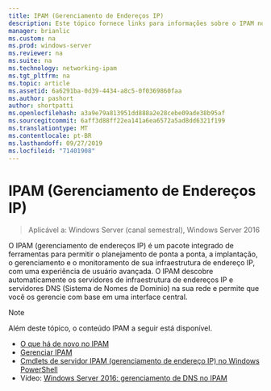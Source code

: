 ```yaml
---
title: IPAM (Gerenciamento de Endereços IP)
description: Este tópico fornece links para informações sobre o IPAM no Windows Server 2016.
manager: brianlic
ms.custom: na
ms.prod: windows-server
ms.reviewer: na
ms.suite: na
ms.technology: networking-ipam
ms.tgt_pltfrm: na
ms.topic: article
ms.assetid: 6a6291ba-0d39-4434-a8c5-0f0369860faa
ms.author: pashort
author: shortpatti
ms.openlocfilehash: a3a9e79a813951dd888a2e28cebe09ade38b95af
ms.sourcegitcommit: 6aff3d88ff22ea141a6ea6572a5ad8dd6321f199
ms.translationtype: MT
ms.contentlocale: pt-BR
ms.lasthandoff: 09/27/2019
ms.locfileid: "71401908"
---
```

# <a name="ip-address-management-ipam"></a>IPAM (Gerenciamento de Endereços IP)

>Aplicável a: Windows Server (canal semestral), Windows Server 2016

O IPAM (gerenciamento de endereços IP) é um pacote integrado de ferramentas para permitir o planejamento de ponta a ponta, a implantação, o gerenciamento e o monitoramento de sua infraestrutura de endereço IP, com uma experiência de usuário avançada. O IPAM descobre automaticamente os servidores de infraestrutura de endereços IP e servidores DNS (Sistema de Nomes de Domínio) na sua rede e permite que você os gerencie com base em uma interface central.  
  
> [!NOTE]  
> Além deste tópico, o conteúdo IPAM a seguir está disponível.  
>   
> -   [O que há de novo no IPAM](../../technologies/ipam/What-s-New-in-IPAM.md)  
> -   [Gerenciar IPAM](../../technologies/ipam/Manage-IPAM.md)  
> -   [Cmdlets de servidor IPAM (gerenciamento de endereço IP) no Windows PowerShell](https://technet.microsoft.com/library/jj553807.aspx)  
> -   Vídeo: [Windows Server 2016: gerenciamento de DNS no IPAM](https://channel9.msdn.com/Blogs/windowsserver/Windows-Server-2016-DNS-management-in-IPAM)  